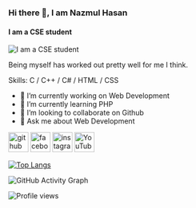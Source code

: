 ### Hi there 👋, I am Nazmul Hasan
#### I am a CSE student
![I am a CSE student](https://scontent.fdac136-1.fna.fbcdn.net/v/t39.30808-6/286060131_758673528827969_1103402374551083850_n.jpg?_nc_cat=108&ccb=1-7&_nc_sid=e3f864&_nc_eui2=AeF_zbjnPFssMZmjILfxWy6X7LcNCA16el3stw0IDXp6XeiEBGCgWF2yalLEgdo0qoXtBjnH97j-xxdipazHPbAi&_nc_ohc=NWrpA36gCusAX_9lALv&_nc_ht=scontent.fdac136-1.fna&oh=00_AT878lWQ75p14h4DfFQk2rin_MjrDmBzaceNm7R6MxDdZw&oe=632CDB9A)

Being myself has worked out pretty well for me I think.

Skills: C / C++ / C# / HTML / CSS

- 🔭 I’m currently working on Web Development 
- 🌱 I’m currently learning PHP 
- 👯 I’m looking to collaborate on Github 
- 💬 Ask me about Web Development 


[<img src='https://cdn.jsdelivr.net/npm/simple-icons@3.0.1/icons/github.svg' alt='github' height='40'>](https://github.com/https://github.com/tasrif-nazmul)  [<img src='https://cdn.jsdelivr.net/npm/simple-icons@3.0.1/icons/facebook.svg' alt='facebook' height='40'>](https://www.facebook.com/https://www.facebook.com/naazmul.hasan.507)  [<img src='https://cdn.jsdelivr.net/npm/simple-icons@3.0.1/icons/instagram.svg' alt='instagram' height='40'>](https://www.instagram.com/https://www.instagram.com/tasrif_nazmul/?hl=en/)  [<img src='https://cdn.jsdelivr.net/npm/simple-icons@3.0.1/icons/youtube.svg' alt='YouTube' height='40'>](https://www.youtube.com/channel/https://www.youtube.com/channel/UCs11QHe1nbJg424qYFn8fCQ)  

[![Top Langs](https://github-readme-stats.vercel.app/api/top-langs/?username=https://github.com/tasrif-nazmul)](https://github.com/anuraghazra/github-readme-stats)

![GitHub Activity Graph](https://activity-graph.herokuapp.com/graph?username=https://github.com/tasrif-nazmul)  

![Profile views](https://gpvc.arturio.dev/https://github.com/tasrif-nazmul)  
